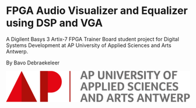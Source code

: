 # FPGA Audio Visualizer and Equalizer using DSP and VGA

A Digilent Basys 3 Artix-7 FPGA Trainer Board student project for Digital Systems Development at AP University of Applied Sciences and Arts Antwerp.

By Bavo Debraekeleer

![AP University logo](/docs/assets/logo_ap_white_en.png ':size=200')
